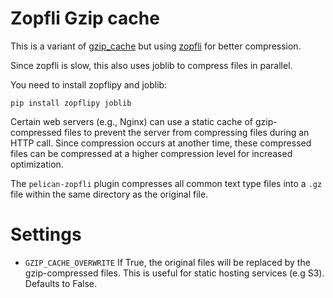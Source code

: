 # Zopfli Gzip cache

This is a variant of [gzip_cache] but using [zopfli] for better compression.

Since zopfli is slow, this also uses joblib to compress files in parallel.

You need to install zopflipy and joblib:

```
pip install zopflipy joblib
```

Certain web servers (e.g., Nginx) can use a static cache of gzip-compressed
files to prevent the server from compressing files during an HTTP call. Since
compression occurs at another time, these compressed files can be compressed
at a higher compression level for increased optimization.

The ``pelican-zopfli`` plugin compresses all common text type files into a ``.gz``
file within the same directory as the original file.

# Settings

* `GZIP_CACHE_OVERWRITE`
  If True, the original files will be replaced by the gzip-compressed files. 
  This is useful for static hosting services (e.g S3). Defaults to False.
  
 [gzip_cache]: <https://github.com/getpelican/pelican-plugins/tree/master/gzip_cache>
 [zopfli]: <https://github.com/google/zopfli>
 